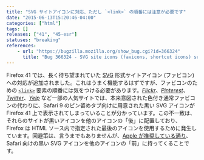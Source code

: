 ```yaml
---
title: "SVG サイトアイコンに対応、ただし `<link>` の順番には注意が必要です"
date: "2015-06-13T15:20:46-04:00"
categories: ["html"]
tags: []
releases: ["41", "45-esr"]
statuses: "breaking"
references:
    - url: "https://bugzilla.mozilla.org/show_bug.cgi?id=366324"
      title: "Bug 366324 - SVG site icons (favicons, shortcut icons) support"
---
```

Firefox 41 では、長く待ち望まれていた [SVG](https://developer.mozilla.org/docs/Web/SVG) 形式サイトアイコン (ファビコン) への対応が追加されました。これはうまく機能するはずですが、ファビコンのための [`<link>`](https://developer.mozilla.org/docs/Web/HTML/Element/link) 要素の順番には気をつける必要があります。[*Flickr*](https://bugzilla.mozilla.org/show_bug.cgi?id=1181681)、[*Pinterest*](https://bugzilla.mozilla.org/show_bug.cgi?id=1174568)、[*Twitter*](https://bugzilla.mozilla.org/show_bug.cgi?id=1174552)、[*Yelp*](https://bugzilla.mozilla.org/show_bug.cgi?id=1174548) など一部の人気サイトでは、本来意図された色付き通常ファビコンの代わりに、Safari 9 のピン留めタブ向けに用意された黒い SVG アイコンが Firefox 41 上で表示されてしまっていることが分かっています。この不一致は、それらのサイトが黒いアイコンを他のアイコンの「後」に配置しており、Firefox は HTML ソース内で指定された最後のアイコンを使用するために発生しています。回避策は、言うまでもありませんが、[Apple が推奨している通り](https://developer.apple.com/library/safari/releasenotes/General/WhatsNewInSafari/Articles/Safari_9.html#//apple_ref/doc/uid/TP40014305-CH9-SW20)、Safari 向けの黒い SVG アイコンを他のアイコンの「前」に持ってくることです。
